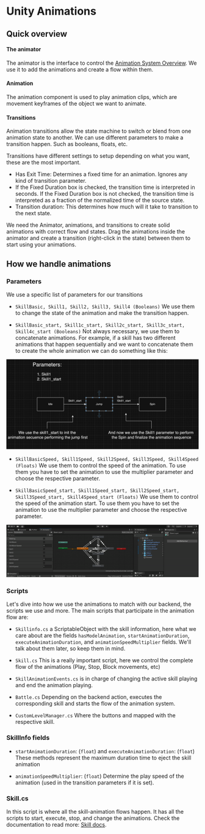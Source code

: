# Unity Animations

## Quick overview

#### The animator

The animator is the interface to control the [Animation System Overview](https://docs.unity3d.com/Manual/AnimationOverview.html). We use it to add the animations and create a flow within them.

#### Animation

The animation component is used to play animation clips, which are movement keyframes of the object we want to animate.

#### Transitions

Animation transitions allow the state machine to switch or blend from one animation state to another. We can use different parameters to make a transition happen. Such as booleans, floats, etc.

Transitions have different settings to setup depending on what you want, these are the most important.

- Has Exit Time: Determines a fixed time for an animation. Ignores any kind of transition parameter.
- If the Fixed Duration box is checked, the transition time is interpreted in seconds. If the Fixed Duration box is not checked, the transition time is interpreted as a fraction of the normalized time of the source state.
- Transition duration: This determines how much will it take to transition to the next state.

We need the Animator, animations, and transitions to create solid animations with correct flow and states. Drag the animations inside the animator and create a transition (right-click in the state) between them to start using your animations.

## How we handle animations

### Parameters

We use a specific list of parameters for our transitions

- `SkillBasic, Skill1, Skill2, Skill3, Skill4 (Booleans)` We use them to change the state of the animation and make the transition happen.

- `SkillBasic_start, Skill1c_start, Skill2c_start, Skill3c_start, Skill4c_start (Booleans)` Not always necessary, we use them to concatenate animations. For example, if a skill has two different animations that happen sequentially and we want to concatenate them to create the whole animation we can do something like this:

![](./images/_startParams.png)

- `SkillBasicSpeed, Skill1Speed, Skill2Speed, Skill3Speed, Skill4Speed (Floats)` We use them to control the speed of the animation. To use them you have to set the animation to use the multiplier parameter and choose the respective parameter.

- `SkillBasicSpeed_start, Skill1Speed_start, Skill2Speed_start, Skill3Speed_start, Skill4Speed_start (Floats)` We use them to control the speed of the animation start. To use them you have to set the animation to use the multiplier parameter and choose the respective parameter.

![](./videos/parameterCustom.gif)

### Scripts

Let's dive into how we use the animations to match with our backend, the scripts we use and more. The main scripts that participate in the animation flow are:

- `Skillinfo.cs` a ScriptableObject with the skill information, here what we care about are the fields `hasModelAnimation`, `startAnimationDuration`, `executeAnimationDuration`, and `animationSpeedMultiplier` fields. We'll talk about them later, so keep them in mind.

- `Skill.cs` This is a really important script, here we control the complete flow of the animations (Play, Stop, Block movements, etc)

- `SkillAnimationEvents.cs` is in charge of changing the active skill playing and end the animation playing.
- `Battle.cs` Depending on the backend action, executes the corresponding skill and starts the flow of the animation system.
- `CustomLevelManager.cs` Where the buttons and mapped with the respective skill.

### SkillInfo fields

- `startAnimationDuration`: (``float``) and `executeAnimationDuration`: (``float``) These methods represent the maximum duration time to eject the skill animation

- `animationSpeedMultiplier`: (``float``) Determine the play speed of the animation (used in the transition parameters if it is set).

### Skill.cs

In this script is where all the skill-animation flows happen. It has all the scripts to start, execute, stop, and change the animations. Check the documentation to read more: [Skill docs](./skill.md).
